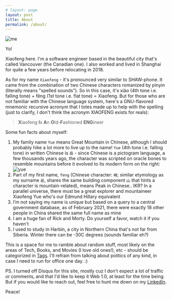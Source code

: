 ```yaml
---
# layout: page
layout: post
title: About
permalink: /about/
---
```

![me](../assets/images/xf_hengdian_2019.jpg)

Yo! 

Xiaofeng here. I'm a software engineer based in the beautiful city that's called Vancouver (the Canadian one). I also worked and lived in Shanghai for quite a few years before relocating in 2018.

As for my name `Xiaofeng` - it's pronounced very similar to SHAW-phone. It came from the combination of two Chinese characters romanized by pinyin (literally means "spelled sounds"). So in this case, it's xiào (4th tone i.e. falling tone) + fēng (1st tone i.e. flat tone) = Xiaofeng. But for those who are not familiar with the Chinese language system, here's a GNU-flavored mnemonic recursive acronym that I totes made up to help with the spelling (just to clarify, I don't think the acronym XIAOFENG exists for reals):

>**X**iaofeng **I**s **A**n **O**ld-**F**ashioned **ENG**ineer

Some fun facts about myself:

1. My family name `Yue` means Great Mountain in Chinese, although I should probably hike a lot more to live up to the name! `Yue` (4th tone i.e. falling tone) in written Chinese is `岳` - since Chinese is a pictogram language, a few thousands years ago, the character was scripted on oracle bones to resemble mountains before it evolved to its modern form on the right: ![yue](../assets/images/yue_oracle.png)
2. Part of my first name, `feng` (Chinese character: `峰`; similar etymology as my surname `岳`, shares the same building component `山` that hints a character is mountain-related), means Peak in Chinese.. IKR? In a parallel universe, there must be a great explorer and mountaineer Xiaofeng Yue who's our Edmund Hillary equivalent
3. I’m not saying my name is unique but based on a query to a central government database, as of February 2021, there were exactly 18 other people in China shared the same full name as mine
4. I am a huge fan of Rick and Morty. Do yourself a favor, watch it if you haven't
5. I used to study in Harbin, a city in Northern China that's not far from Siberia. Winter there can be -30C degrees (sounds familiar eh?)

This is a space for me to ramble about random stuff, most likely on the areas of Tech, Books, and Movies (I love old ones!), etc - should be categorized in <a href="/tags">Tags</a>. I'll refrain from talking about politics of any kind, in case I need to run for office one day. :)

PS. I turned off Disqus for this site, mostly cuz I don't expect a lot of traffic or comments, and that I'd like to keep it Web 1.0, at least for the time being. But if you would like to reach out, feel free to hunt me down on my [LinkedIn](https://www.linkedin.com/in/xiaofengyue/).

Peace!
